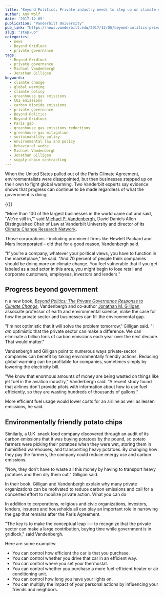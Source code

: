 ```yaml
---
title: "Beyond Politics: Private industry needs to step up on climate change"
author: Amy Wolf
date: '2017-12-05'
publication: "Vanderbilt University"
pub_link: "https://news.vanderbilt.edu/2017/12/05/beyond-politics-private-industry-needs-to-step-up-on-climate-change/"
slug: "step-up"
categories:
  - news
  - Beyond Gridlock
  - private governance
tags:
  - Beyond Gridlock
  - private governance
  - Michael Vandenbergh
  - Jonathan Gilligan
keywords:
  - climate change
  - global warming
  - climate policy
  - greenhouse gas emissions
  - CO2 emissions
  - carbon dioxide emissions
  - private governance
  - Beyond Politics
  - Beyond Gridlock
  - Paris gap
  - greenhouse gas emissions reductions
  - greenhouse gas mitigation
  - sustainability policy
  - environmental law and policy
  - behavioral wedge
  - Michael Vandenbergh
  - Jonathan Gilligan
  - supply-chain contracting
---
```

When the United States pulled out of the Paris Climate Agreement, environmentalists were disappointed, but then businesses stepped up on their own to fight global warming. Two Vanderbilt experts say evidence shows that progress can continue to be made regardless of what the government is doing.
<!--more-->

{{<youtube _Ay2Rx1h2-w>}}

"More than 100 of the largest businesses in the world came out and said, 'We're still in,'" said [Michael P. Vandenbergh](https://law.vanderbilt.edu/bio/michael-vandenbergh), David Daniels Allen Distinguished Chair of Law at Vanderbilt University and director of its [Climate Change Research Network](https://law.vanderbilt.edu/academics/academic-programs/environmental-law/climate-change-network/).

Those corporations – including prominent firms like Hewlett Packard and Mars Incorporated – did that for a good reason, Vandenbergh said.

"If you're a company, whatever your political views, you have to function in the marketplace," he said. "And 70 percent of people think companies should be doing more on climate change. You feel vulnerable that if you get labeled as a bad actor in this area, you might begin to lose retail and corporate customers, employees, investors and lenders."

## Progress beyond government

n a new book, _[Beyond Politics: The Private Governance Response to Climate Change](http://www.cambridge.org/gb/academic/subjects/politics-international-relations/political-economy/beyond-politics-private-governance-response-climate-change?format=PB#jRK9xlSJs8i3qhhk.97)_, Vandenbergh and co-author [Jonathan M. Gilligan](https://www.jonathangilligan.org), associate professor of earth and environmental science, make the case for how the private sector and businesses can fill the environmental gap.

"I'm not optimistic that it will solve the problem tomorrow," Gilligan said. "I _am_ optimistic that the private sector can make a difference. We can eliminate a billion tons of carbon emissions each year over the next decade. That would matter."

Vandenbergh and Gilligan point to numerous ways private-sector companies can benefit by taking environmentally friendly actions. Reducing global warming can be profitable for companies, sometimes simply by lowering the electricity bill.

"We know that enormous amounts of money are being wasted on things like jet fuel in the aviation industry," Vanderbergh said. "A recent study found that airlines don't provide pilots with information about how to use fuel efficiently, so they are wasting hundreds of thousands of gallons."

More efficient fuel usage would lower costs for an airline as well as lessen emissions, he said.

## Environmentally friendly potato chips

Similarly, a U.K. snack food company discovered through an audit of its carbon emissions that it was buying potatoes by the pound, so potato farmers were picking their potatoes when they were wet, storing them in humidified warehouses, and transporting heavy potatoes. By changing how they pay the farmers, the company could reduce energy use and carbon emissions.

"Now, they don't have to waste all this money by having to transport heavy potatoes and then dry them out," Gilligan said.

In their book, Gilligan and Vandenbergh explain why many private organizations can be motivated to reduce carbon emissions and call for a concerted effort to mobilize private action.
What you can do

In addition to corporations, religious and civic organizations, investors, lenders, insurers and households all can play an important role in narrowing the gap that remains after the Paris Agreement.

"The key is to make the conceptual leap --- to recognize that the private sector can make a large contribution, buying time while government is in gridlock," said Vandenbergh.

Here are some examples:

* You can control how efficient the car is that you purchase.
* You can control whether you drive that car in an efficient way.
* You can control where you set your thermostat.
* You can control whether you purchase a more fuel-efficient heater or air conditioning unit.
* You can control how long you have your lights on.
* You can multiply the impact of your personal actions by influencing your friends and neighbors.
